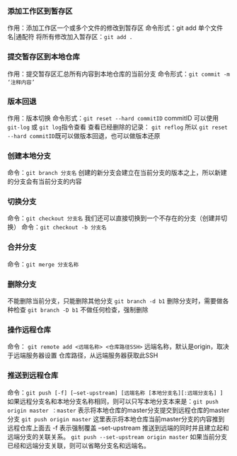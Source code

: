 ### 添加工作区到暂存区
作用：添加工作区一个或多个文件的修改到暂存区
命令形式：git add 单个文件名|通配符
将所有修改加入暂存区：`git add .`
### 提交暂存区到本地仓库
作用：提交暂存区汇总所有内容到本地仓库的当前分支
命令形式：`git commit -m ‘注释内容’`
### 版本回退
作用：版本切换
命令形式：`git reset --hard commitID`
commitID 可以使用 `git-log` 或 `git log`指令查看
查看已经删除的记录：
`git reflog`
所以
`git reset --hard commitID`既可以做版本回退，也可以做版本还原
### 创建本地分支
命令：`git branch 分支名`
创建的新分支会建立在当前分支的版本之上，所以新建的分支会有当前分支的内容
### 切换分支
命令：`git checkout 分支名`
我们还可以直接切换到一个不存在的分支（创建并切换）
命令：`git checkout -b 分支名`
### 合并分支
命令：`git merge 分支名称`
### 删除分支
不能删除当前分支，只能删除其他分支
`git branch -d b1` 删除分支时，需要做各种检查
`git branch -D b1` 不做任何检查，强制删除
### 操作远程仓库
命令： `git remote add <远端名称> <仓库路径SSH>`
远端名称，默认是origin，取决于远端服务器设置
仓库路径，从远端服务器获取此SSH
### 推送到远程仓库
命令：`git push [-f] [–set-upstream] [远端名称 [本地分支名][:远端分支名] ]`
如果远程分支名和本地分支名称相同，则可以只写本地分支
​本来是：`git push origin master ：master` 表示将本地仓库的master分支提交到远程仓库的master分支
`git push origin master` 这里表示将本地仓库当前master分支的内容推到远程仓库上面去
-f 表示强制覆盖
–set-upstream 推送到远端的同时并且建立起和远端分支的关联关系。
`git push --set-upstream origin master`
如果当前分支已经和远端分支关联，则可以省略分支名和远端名。